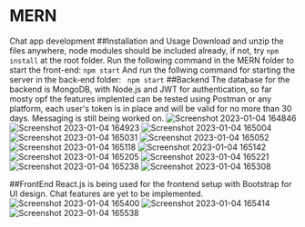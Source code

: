 # MERN
Chat app development
##Installation and Usage
Download and unzip the files anywhere, node modules should be included already, if not, try ```npm install``` at the root folder.
Run the following command in the MERN folder to start the front-end:
```npm start```
And run the follwing command for starting the server in the back-end folder:
``` npm start```
##Backend
The database for the backend is MongoDB, with Node.js and JWT for authentication, so far mosty opf the features implented can be tested using Postman or any platform, each user's token is in place and will be valid for no more than 30 days. Messaging is still being worked on. ![Screenshot 2023-01-04 164846](https://user-images.githubusercontent.com/106465654/210508431-55e52c70-d9f2-439d-88ae-3370192cb0ac.png)
![Screenshot 2023-01-04 164923](https://user-images.githubusercontent.com/106465654/210508439-ab5687a1-1c7b-482b-9b16-b6827cd92e90.png)
![Screenshot 2023-01-04 165004](https://user-images.githubusercontent.com/106465654/210508440-23f677ff-0242-4f64-9d7a-9361521a89a5.png)
![Screenshot 2023-01-04 165031](https://user-images.githubusercontent.com/106465654/210508444-7187b0e3-31bc-4c9f-81b2-c7981c2e88f2.png)
![Screenshot 2023-01-04 165052](https://user-images.githubusercontent.com/106465654/210508447-a9eaf838-42b5-4563-af49-a08306975bd5.png)
![Screenshot 2023-01-04 165118](https://user-images.githubusercontent.com/106465654/210508448-7d50d8d8-c72f-497d-8575-b861ee00a88c.png)
![Screenshot 2023-01-04 165142](https://user-images.githubusercontent.com/106465654/210508450-6da35d93-aab9-4346-b0ec-eb0dfc5e3772.png)
![Screenshot 2023-01-04 165205](https://user-images.githubusercontent.com/106465654/210508451-707cb616-efa6-4d15-bec6-fe51a4fdf924.png)
![Screenshot 2023-01-04 165221](https://user-images.githubusercontent.com/106465654/210508452-24aae9d0-ccdd-45c7-a5ce-db0173668fd1.png)
![Screenshot 2023-01-04 165238](https://user-images.githubusercontent.com/106465654/210508459-8d1d3aba-530f-4d1e-aba9-d6aed70bcc8d.png)
![Screenshot 2023-01-04 165308](https://user-images.githubusercontent.com/106465654/210508462-6481a108-f142-48f2-bd11-afbf0cca8dd3.png)


##FrontEnd
React.js is being used for the frontend setup with Bootstrap for UI design. Chat features are yet to be implemented.![Screenshot 2023-01-04 165400](https://user-images.githubusercontent.com/106465654/210508947-d7715a68-85ec-4860-9557-935f5b6947e5.png)
![Screenshot 2023-01-04 165414](https://user-images.githubusercontent.com/106465654/210508953-1b729b98-e7f7-4453-a827-e5adc1b5168f.png)
![Screenshot 2023-01-04 165538](https://user-images.githubusercontent.com/106465654/210508955-a7b49582-bd86-4312-b93b-e1aedd8fbfed.png)

